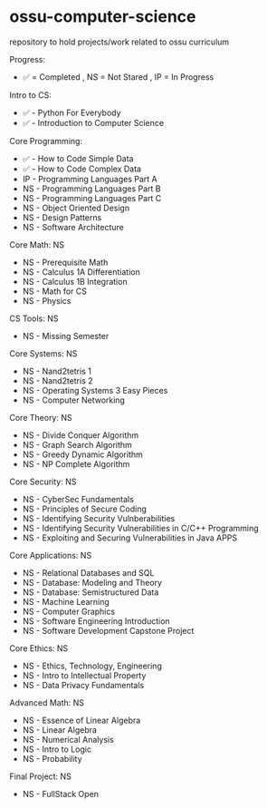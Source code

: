# ossu-computer-science
repository to hold projects/work related to ossu curriculum

Progress:
- ✅ = Completed , NS = Not Stared , IP = In Progress

Intro to CS:
- ✅ - Python For Everybody
- ✅ - Introduction to Computer Science

Core Programming:
- ✅ - How to Code Simple Data
- ✅ - How to Code Complex Data
- IP  - Programming Languages Part A
- NS  - Programming Languages Part B
- NS  - Programming Languages Part C
- NS  - Object Oriented Design
- NS  - Design Patterns
- NS  - Software Architecture

Core Math: NS
- NS  - Prerequisite Math
- NS  - Calculus 1A Differentiation
- NS  - Calculus 1B Integration
- NS  - Math for CS
- NS  - Physics

CS Tools: NS
- NS  - Missing Semester

Core Systems: NS
- NS  - Nand2tetris 1
- NS  - Nand2tetris 2
- NS  - Operating Systems 3 Easy Pieces
- NS  - Computer Networking

Core Theory: NS
- NS  - Divide Conquer Algorithm
- NS  - Graph Search Algorithm
- NS  - Greedy Dynamic Algorithm
- NS  - NP Complete Algorithm

Core Security: NS
- NS  - CyberSec Fundamentals
- NS  - Principles of Secure Coding
- NS  - Identifying Security Vulnberabilities
- NS  - Identifying Security Vulnerabilities in C/C++ Programming
- NS  - Exploiting and Securing Vulnerabilities in Java APPS

Core Applications: NS
- NS  - Relational Databases and SQL
- NS  - Database: Modeling and Theory
- NS  - Database: Semistructured Data
- NS  - Machine Learning
- NS  - Computer Graphics
- NS  - Software Engineering Introduction
- NS  - Software Development Capstone Project

Core Ethics: NS
- NS  - Ethics, Technology, Engineering
- NS  - Intro to Intellectual Property
- NS  - Data Privacy Fundamentals

Advanced Math: NS
- NS  - Essence of Linear Algebra
- NS  - Linear Algebra
- NS  - Numerical Analysis
- NS  - Intro to Logic
- NS  - Probability

Final Project: NS
- NS  - FullStack Open
